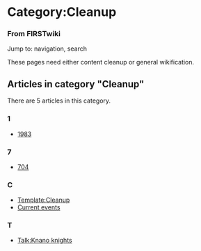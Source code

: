 # Category:Cleanup

### From FIRSTwiki

Jump to: navigation, search

These pages need either content cleanup or general wikification.

  

## Articles in category "Cleanup"

There are 5 articles in this category.

### 1

  * [1983](/index.php/1983 "1983" )

### 7

  * [704](/index.php/704 "704" )

### C

  * [Template:Cleanup](/index.php/Template:Cleanup "Template:Cleanup" )
  * [Current events](/index.php/Current_events "Current events" )

### T

  * [Talk:Knano knights](/index.php/Talk:Knano_knights "Talk:Knano knights" )

